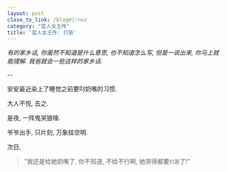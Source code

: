 ```yaml
---
layout: post
close_to_link: /blog#lrnwz
category: "蓝人女王传"
title: '蓝人女王传: 打匪'
---
```


*有的家乡话, 你虽然不知道是什么意思, 也不知道怎么写, 但是一说出来, 你马上就能理解. 我爸就会一些这样的家乡话.*

--

安安最近染上了睡觉之前要叼奶嘴的习惯.

大人不悦, 去之.

是夜, 一阵鬼哭狼嚎. 

爷爷出手, 只片刻, 万象挂空明.

次日,
> "我还是给她奶嘴了, 你不知道, 不给不行啊, 她哭得都要`打匪`了!"